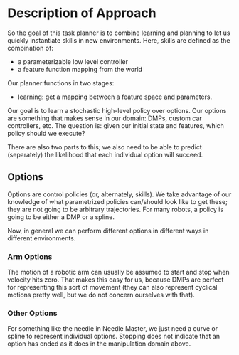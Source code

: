 
# Description of Approach

So the goal of this task planner is to combine learning and planning to let us quickly instantiate skills in new environments. Here, skills are defined as the combination of:
  - a parameterizable low level controller
  - a feature function mapping from the world

Our planner functions in two stages:
  - learning: get a mapping between a feature space and parameters.

Our goal is to learn a stochastic high-level policy over options. Our options are something that makes sense in our domain: DMPs, custom car controllers, etc. The question is: given our initial state and features, which policy should we execute?

There are also two parts to this; we also need to be able to predict (separately) the likelihood that each individual option will succeed.

## Options

Options are control policies (or, alternately, skills). We take advantage of our knowledge of what parametrized policies can/should look like to get these; they are not going to be arbitrary trajectories. For many robots, a policy is going to be either a DMP or a spline.

Now, in general we can perform different options in different ways in different environments.

### Arm Options

The motion of a robotic arm can usually be assumed to start and stop when velocity hits zero. That makes this easy for us, because DMPs are perfect for representing this sort of movement (they can also represent cyclical motions pretty well, but we do not concern ourselves with that).

### Other Options

For something like the needle in Needle Master, we just need a curve or spline to represent individual options. Stopping does not indicate that an option has ended as it does in the manipulation domain above.


